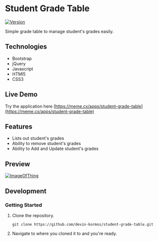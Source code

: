 # Student Grade Table

[![Version](https://img.shields.io/badge/Version-v1.0.1-blue)]()

Simple grade table to manage student's grades easily.

## Technologies

- Bootstrap
- jQuery
- Javascript
- HTMl5
- CSS3

## Live Demo

Try the application here [https://meme.cx/apps/student-grade-table](https://meme.cx/apps/student-grade-table)

## Features

- Lists out student's grades
- Ability to remove student's grades
- Ability to Add and Update student's grades

## Preview

[![ImageOfThing](https://raw.githubusercontent.com/memecx/student-grade-table/master/req/demo.png)]()

## Development

### Getting Started

1. Clone the repository.

    ```shell
    git clone https://github.com/devin-kormos/student-grade-table.git
    ```

1. Navigate to where you cloned it to and you're ready.